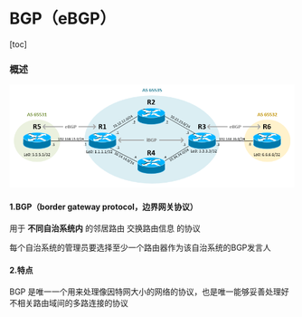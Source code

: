 # BGP（eBGP）
[toc]

### 概述

![](./imgs/bgp_01.png)

#### 1.BGP（border gateway protocol，边界网关协议）
用于 **不同自治系统内** 的邻居路由 交换路由信息 的协议

每个自治系统的管理员要选择至少一个路由器作为该自治系统的BGP发言人

#### 2.特点
BGP 是唯一一个用来处理像因特网大小的网络的协议，也是唯一能够妥善处理好不相关路由域间的多路连接的协议
